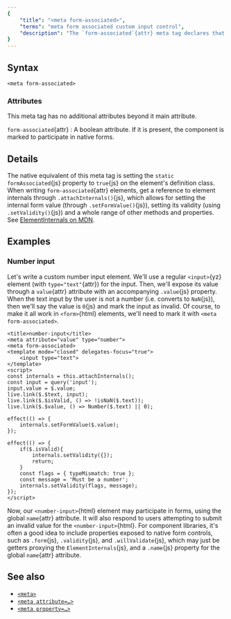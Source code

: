 ```yaml
---
{
	"title": "<meta form-associated>",
	"terms": "meta form associated custom input control",
	"description": "The `form-associated`{attr} meta tag declares that a component is a custom form control. This allows it to participate in `<form>`{html} elements."
}
---
```


## Syntax

```yz
<meta form-associated>
```

### Attributes

This meta tag has no additional attributes beyond it main attribute.

`form-associated`{attr}
: A boolean attribute. If it is present, the component is marked to participate in native forms.

## Details

The native equivalent of this meta tag is setting the `static formAssociated`{js} property to `true`{js} on the element's definition class. When writing `form-associated`{attr} elements, get a reference to element internals through `.attachInternals()`{js}, which allows for setting the internal form value (through `.setFormValue()`{js}), setting its validity (using `.setValidity()`{js}) and a whole range of other methods and properties. See [ElementInternals on MDN](https://developer.mozilla.org/en-US/docs/Web/API/ElementInternals).

## Examples

### Number input

Let's write a custom number input element. We'll use a regular `<input>`{yz} element (with `type="text"`{attr}) for the input. Then, we'll expose its value through a `value`{attr} attribute with an accompanying `.value`{js} property. When the text input by the user is not a number (i.e. converts to `NaN`{js}), then we'll say the value is `0`{js} and mark the input as invalid. Of course, to make it all work in `<form>`{html} elements, we'll need to mark it with `<meta form-associated>`.

```yz
<title>number-input</title>
<meta attribute="value" type="number">
<meta form-associated>
<template mode="closed" delegates-focus="true">
	<input type="text">
</template>
<script>
const internals = this.attachInternals();
const input = query('input');
input.value = $.value;
live.link($.$text, input);
live.link($.$isValid, () => !isNaN($.text));
live.link($.$value, () => Number($.text) || 0);

effect(() => {
	internals.setFormValue($.value);
});

effect(() => {
	if($.isValid){
		internals.setValidity({});
		return;
	}
	const flags = { typeMismatch: true };
	const message = 'Must be a number';
	internals.setValidity(flags, message);
});
</script>
```

Now, our `<number-input>`{html} element may participate in forms, using the global `name`{attr} attribute. It will also respond to users attempting to submit an invalid value for the `<number-input>`{html}. For component libraries, it's often a good idea to include properties exposed to native form controls, such as `.form`{js}, `.validity`{js}, and `.willValidate`{js}, which may just be getters proxying the `ElementInternals`{js}, and a `.name`{js} property for the global `name`{attr} attribute.

## See also

- [`<meta>`](/docs/components/meta/)
- [`<meta attribute=…>`](/docs/components/meta/attribute/)
- [`<meta property=…>`](/docs/components/meta/property/)

